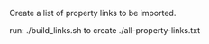 Create a list of property links to be imported.

run:
  ./build_links.sh to create ./all-property-links.txt
